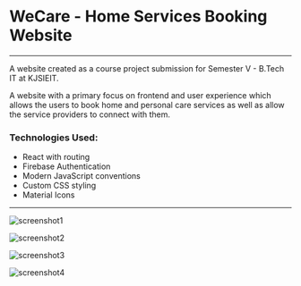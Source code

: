 # WeCare - Home Services Booking Website #

- - - -

A website created as a course project submission for Semester V - B.Tech IT at KJSIEIT.  

A website with a primary focus on frontend and user experience which allows the users to book home and personal care services as well as allow the service providers to connect with them.  

### Technologies Used: ###
* React with routing  
* Firebase Authentication
* Modern JavaScript conventions  
* Custom CSS styling
* Material Icons  

- - - -

![screenshot1](https://github.com/Harshit-Sonawala/we_care/blob/master/screenshots/home.jpg)  

![screenshot2](https://github.com/Harshit-Sonawala/we_care/blob/master/screenshots/home2.jpg)  

![screenshot3](https://github.com/Harshit-Sonawala/we_care/blob/master/screenshots/login.jpg)  

![screenshot4](https://github.com/Harshit-Sonawala/we_care/blob/master/screenshots/signup.jpg)